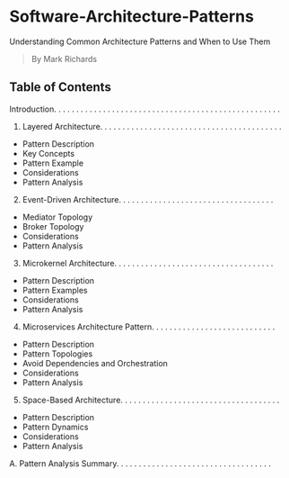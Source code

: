 # Software-Architecture-Patterns
Understanding Common Architecture Patterns and When to Use Them
> By Mark Richards


## Table of Contents

Introduction. . . . . . . . . . . . . . . . . . . . . . . . . . . . . . . . . . . . . . . . . . . . . . . . . . . 

1. Layered Architecture. . . . . . . . . . . . . . . . . . . . . . . . . . . . . . . . . . . . . . . . . 
- Pattern Description 
- Key Concepts 
- Pattern Example 
- Considerations 
- Pattern Analysis 

2. Event-Driven Architecture. . . . . . . . . . . . . . . . . . . . . . . . . . . . . . . . . . . 
- Mediator Topology 
- Broker Topology 
- Considerations 
- Pattern Analysis 

3. Microkernel Architecture. . . . . . . . . . . . . . . . . . . . . . . . . . . . . . . . . . . . 
- Pattern Description 
- Pattern Examples 
- Considerations 
- Pattern Analysis 

4. Microservices Architecture Pattern. . . . . . . . . . . . . . . . . . . . . . . . . . . . 
- Pattern Description 
- Pattern Topologies 
- Avoid Dependencies and Orchestration 
- Considerations 
- Pattern Analysis 

5. Space-Based Architecture. . . . . . . . . . . . . . . . . . . . . . . . . . . . . . . . . . . . 
- Pattern Description 
- Pattern Dynamics 
- Considerations 
- Pattern Analysis 

A. Pattern Analysis Summary. . . . . . . . . . . . . . . . . . . . . . . . . . . . . . . . . . . 
